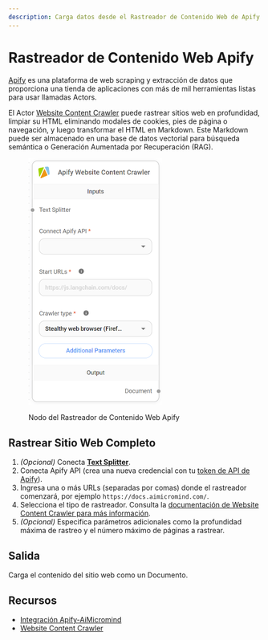 ```yaml
---
description: Carga datos desde el Rastreador de Contenido Web de Apify.
---
```


# Rastreador de Contenido Web Apify

[Apify](https://apify.com/) es una plataforma de web scraping y extracción de datos que proporciona una tienda de aplicaciones con más de mil herramientas listas para usar llamadas Actors.

El Actor [Website Content Crawler](https://apify.com/apify/website-content-crawler) puede rastrear sitios web en profundidad, limpiar su HTML eliminando modales de cookies, pies de página o navegación, y luego transformar el HTML en Markdown. Este Markdown puede ser almacenado en una base de datos vectorial para búsqueda semántica o Generación Aumentada por Recuperación (RAG).

<figure><img src="../../../.gitbook/assets/image (2) (1) (1) (1) (1) (1) (1) (1) (1) (1) (1) (1) (1) (1) (1).png" alt="" width="266"><figcaption><p>Nodo del Rastreador de Contenido Web Apify</p></figcaption></figure>

## Rastrear Sitio Web Completo

1. _(Opcional)_ Conecta [**Text Splitter**](../text-splitters/).
2. Conecta Apify API (crea una nueva credencial con tu [token de API de Apify](https://my.apify.com/account#/integrations)).
3. Ingresa una o más URLs (separadas por comas) donde el rastreador comenzará, por ejemplo `https://docs.aimicromind.com/`.
4. Selecciona el tipo de rastreador. Consulta la [documentación de Website Content Crawler para más información](https://apify.com/apify/website-content-crawler/input-schema#crawlerType).
5. _(Opcional)_ Especifica parámetros adicionales como la profundidad máxima de rastreo y el número máximo de páginas a rastrear.

## Salida

Carga el contenido del sitio web como un Documento.

## Recursos

* [Integración Apify-AiMicromind](https://docs.apify.com/platform/integrations/aimicromind)
* [Website Content Crawler](https://apify.com/apify/website-content-crawler)
